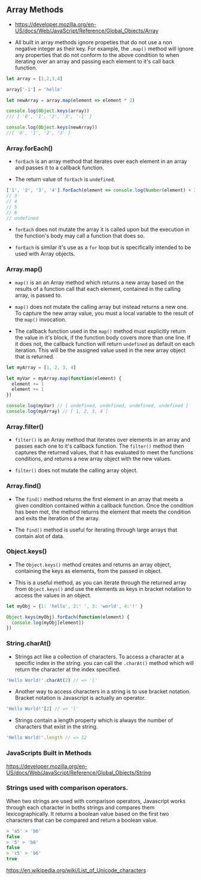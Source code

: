 ## Array Methods

* https://developer.mozilla.org/en-US/docs/Web/JavaScript/Reference/Global_Objects/Array

* All built in array methods ignore propeties that do not use a non negative integer as their key. For example, the `.map()` method will ignore any properties that do not conform to the above condition to when iterating over an array and passing each element to it's call back function.

```js
let array = [1,2,3,4]

array['-1'] = 'hello'

let newArray = array.map(element => element * 2)

console.log(Object.keys(array))
/// [ '0', '1', '2', '3', '-1' ]

console.log(Object.keys(newArray))
//[ '0', '1', '2', '3' ]
```

### Array.forEach()

* `forEach` is an array method that iterates over each element in an array and passes it to a callback function.

* The return value of `forEach` is `undefined`.

```js
['1', '2', '3', '4'].forEach(element => console.log(Number(element) + 2))
// 3
// 4
// 5
// 6
// undefined
```

* `forEach` does not mutate the array it is called upon but the execution in the function's body may call a function that does so. 

* `forEach` is similar it's use as a `for` loop but is specifically intended to be used with Array objects.

### Array.map()

* `map()` is an an Array method which returns a new array based on the results of a function call that each element, contained in the calling array, is passed to. 

* `map()` does not mutate the calling array but instead returns a new one. To capture the new array value, you must a local variable to the result of the `map()` invocation. 

* The callback function used in the `map()` method must explicitly return the value in it's block, if the function body covers more than one line. If it does not, the callback function will return `undefined` as default on each iteration. This will be the assigned value used in the new array object that is returned.

```js
let myArray = [1, 2, 3, 4]

let myVar = myArray.map(function(element) {
  element += 1 
  element += 1
})

console.log(myVar) // [ undefined, undefined, undefined, undefined ]
console.log(myArray) // [ 1, 2, 3, 4 ]
```


### Array.filter()

* `filter()` is an Array method that iterates over elements in an array and passes each one to it's callback function. The `filter()` method then captures the returned values, that it has evaluated to meet the functions conditions, and returns a new array object with the new values. 

* `filter()` does not mutate the calling array object. 


### Array.find()

* The `find()` method returns the first element in an array that meets a given condition contained within a callback function. Once the condition has been met, the method returns the element that meets the condition and exits the iteration of the array. 

* The `find()` method is useful for iterating through large arrays that contain alot of data. 


### Object.keys()

* The `Object.keys()` method creates and returns an array object, containing the keys as elements, from the passed in object. 

* This is a useful method, as you can iterate through the returned array from `Object.keys()` and use the elements as keys in bracket notation to access the values in an object. 

```js
let myObj = {1: 'hello', 2:' ', 3: 'world', 4:'!' }

Object.keys(myObj).forEach(function(element) {
  console.log(myObj[element])
})
```


### String.charAt()

* Strings act like a collection of characters. To access a character at a specific index in the string. you can call the `.charAt()` method which will return the character at the index specified.

```js
'Hello World!'.charAt(2) // => 'l'
```

* Another way to access characters in a string is to use bracket notation. Bracket notation is Javascript is actually an operator.

```js
'Hello World!'[2] // => 'l'
```

* Strings contain a length property which is always the number of characters that exist in the string.

```js
'Hello World!'.length // => 12  
```

### JavaScripts Built in Methods

https://developer.mozilla.org/en-US/docs/Web/JavaScript/Reference/Global_Objects/String 

### Strings used with comparison operators. 

When two strings are used with comparison operators, Javascript works through each character in boths strings and compares them lexicographically. It returns a boolean value based on the first two characters that can be compared and return a boolean value. 

```js
> 'a5' > 'b6'
false
> '5' > 'b6'
false
> 'c5' > 'b6'
true
```

https://en.wikipedia.org/wiki/List_of_Unicode_characters

